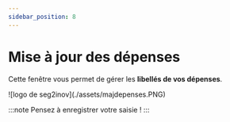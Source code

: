 ```yaml
---
sidebar_position: 8
---
```


# Mise à jour des dépenses

Cette fenêtre vous permet de gérer les **libellés de vos dépenses**.

<div className="contenaireImg">
    ![logo de seg2inov](./assets/majdepenses.PNG)
    </div> 

:::note
Pensez à enregistrer votre saisie !
:::
